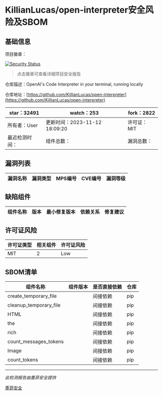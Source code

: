 # KillianLucas/open-interpreter安全风险及SBOM

## 基础信息

项目徽章：

[![Security Status](https://www.murphysec.com/platform3/v31/badge/1723771335882530816.svg)](https://www.murphysec.com/console/report/1697676223836717056/1723771335882530816)

> 点击徽章可查看详细项目安全报告

仓库描述：OpenAI's Code Interpreter in your terminal, running locally

仓库地址：[https://github.com/KillianLucas/open-interpreter](https://github.com/KillianLucas/open-interpreter)

| star：32491 | watch：253 | fork：2822 |
| ----------- | -------------- | ------------ |
| 所有者：User | 更新时间：2023-11-12 18:09:20 | 许可证：MIT |
| 最近检测时间： | 组件总数： | 漏洞总数： |




## 漏洞列表

| 漏洞名称 | 漏洞类型 | MPS编号 | CVE编号 | 漏洞等级 |
| ------- | ------ | ------- | ------ | ----- |





## 缺陷组件

| 组件名称 | 版本 | 最小修复版本 | 依赖关系 | 修复建议 |
| -------- | ---- | ------------ | -------- | -------- |





## 许可证风险

| 许可证类型 | 相关组件 | 许可证风险 |
| ---------- | -------- | ---------- |
|MIT|2|Low|




## SBOM清单

| 组件名称 | 组件版本 | 是否直接依赖 | 仓库 |
| -------- | -------- | ------------ | ---- |
|create_temporary_file||间接依赖|pip|
|cleanup_temporary_file||间接依赖|pip|
|HTML||间接依赖|pip|
|the||间接依赖|pip|
|rich||间接依赖|pip|
|count_messages_tokens||间接依赖|pip|
|Image||间接依赖|pip|
|count_tokens||间接依赖|pip|


------

*此检测报告由墨菲安全提供*

[墨菲安全](www.murphysec.com)
